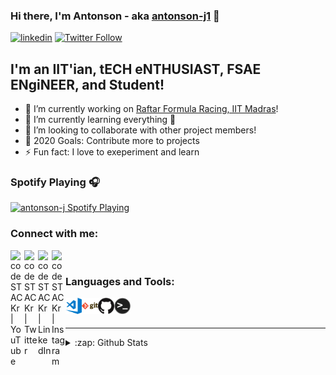 ### Hi there, I'm Antonson - aka [antonson-j1][linkedin] 👋

[![linkedin](https://img.shields.io/website?label=antonson-j1&style=for-the-badge&url=https%3A%2F%2Fcodestackr.com)](https://www.linkedin.com/in/antonson-j-980534194/)
[![Twitter Follow](https://img.shields.io/twitter/follow/j_antonson?color=1DA1F2&logo=twitter&style=for-the-badge)](https://twitter.com/intent/follow?original_referer=https%3A%2F%2Fgithub.com%2Fantonson-j1&screen_name=j_antonson)

## I'm an IIT'ian, tECH eNTHUSIAST, FSAE ENgiNEER, and Student!

- 🔭 I’m currently working on [Raftar Formula Racing, IIT Madras][linkedin]!
- 🌱 I’m currently learning everything 🤣
- 👯 I’m looking to collaborate with other project members!
- 🥅 2020 Goals: Contribute more to projects
- ⚡ Fun fact: I love to exeperiment and learn

### Spotify Playing 🎧
[<img src="https://now-playing-codestackr.vercel.app/api/spotify-playing" alt="antonson-j Spotify Playing" width="350" />](https://open.spotify.com/user/314hds3pfvy47vtrpebltdv5547i)

### Connect with me:

[<img align="left" alt="codeSTACKr | YouTube" width="22px" src="https://cdn.jsdelivr.net/npm/simple-icons@v3/icons/youtube.svg" />][youtube]
[<img align="left" alt="codeSTACKr | Twitter" width="22px" src="https://cdn.jsdelivr.net/npm/simple-icons@v3/icons/twitter.svg" />][twitter]
[<img align="left" alt="codeSTACKr | LinkedIn" width="22px" src="https://cdn.jsdelivr.net/npm/simple-icons@v3/icons/linkedin.svg" />][linkedin]
[<img align="left" alt="codeSTACKr | Instagram" width="22px" src="https://cdn.jsdelivr.net/npm/simple-icons@v3/icons/instagram.svg" />][instagram]

<br />

### Languages and Tools:

[<img align="left" alt="Visual Studio Code" width="26px" src="https://raw.githubusercontent.com/github/explore/80688e429a7d4ef2fca1e82350fe8e3517d3494d/topics/visual-studio-code/visual-studio-code.png" />][webdevplaylist]
[<img align="left" alt="Git" width="26px" src="https://raw.githubusercontent.com/github/explore/80688e429a7d4ef2fca1e82350fe8e3517d3494d/topics/git/git.png" />][webdevplaylist]
[<img align="left" alt="GitHub" width="26px" src="https://raw.githubusercontent.com/github/explore/78df643247d429f6cc873026c0622819ad797942/topics/github/github.png" />][webdevplaylist]
[<img align="left" alt="Terminal" width="26px" src="https://raw.githubusercontent.com/github/explore/80688e429a7d4ef2fca1e82350fe8e3517d3494d/topics/terminal/terminal.png" />][webdevplaylist]

<br />
<br />


---


<details>
  <summary>:zap: Github Stats</summary>

  <img align="left" alt="antonson-j1's Github Stats" src="https://github-readme-stats.antonson-j1.vercel.app/api?username=antonson-j1&show_icons=true&hide_border=true" />

</details>

[website]: https://codeSTACKr.com
[twitter]: https://twitter.com/j_antonson
[youtube]: https://youtube.com/codeSTACKr
[instagram]: https://www.instagram.com/ant0n.s0n/
[linkedin]: https://www.linkedin.com/in/antonson-j-980534194/
[webdevplaylist]: https://www.youtube.com/playlist?list=PLkwxH9e_vrAJ0WbEsFA9W3I1W-g_BTsbt
